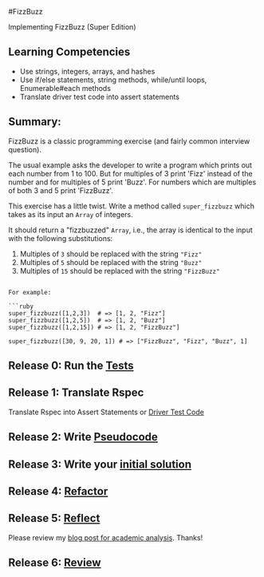 #FizzBuzz

Implementing FizzBuzz (Super Edition)

## Learning Competencies
- Use strings, integers, arrays, and hashes
- Use if/else statements, string methods, while/until loops, Enumerable#each methods
- Translate driver test code into assert statements

## Summary:

FizzBuzz is a classic programming exercise (and fairly common interview question).

The usual example asks the developer to write a program which prints out each number from 1 to 100.  But for multiples of 3 print 'Fizz' instead of the number and for multiples of 5 print 'Buzz'.  For numbers which are multiples of both 3 and 5 print 'FizzBuzz'.

This exercise has a little twist.  Write a method called `super_fizzbuzz` which takes as its input an `Array` of integers.

It should return a "fizzbuzzed" `Array`, i.e., the array is identical to the input with the following substitutions:

1. Multiples of `3` should be replaced with the string `"Fizz"`
2. Multiples of `5` should be replaced with the string `"Buzz"`
3. Multiples of `15` should be replaced with the string `"FizzBuzz"`
```

For example:

```ruby
super_fizzbuzz([1,2,3])  # => [1, 2, "Fizz"]
super_fizzbuzz([1,2,5])  # => [1, 2, "Buzz"]
super_fizzbuzz([1,2,15]) # => [1, 2, "FizzBuzz"]

super_fizzbuzz([30, 9, 20, 1]) # => ["FizzBuzz", "Fizz", "Buzz", 1]
```

## Release 0: Run the [Tests](fizz_buzz_spec.rb)

## Release 1: Translate Rspec
Translate Rspec into Assert Statements or [Driver Test Code](https://github.com/Devbootcamp/phase-0-handbook/blob/master/coding-references/driver-code.md)

## Release 2: Write [Pseudocode](https://github.com/Devbootcamp/phase-0-handbook/blob/master/coding-references/pseudocode.md)

## Release 3: Write your [initial solution](https://github.com/Devbootcamp/phase-0-handbook/blob/master/coding-references/initial-solution.md)

## Release 4: [Refactor](https://github.com/Devbootcamp/phase-0-handbook/blob/master/coding-references/refactoring.md)

## Release 5: [Reflect](https://github.com/Devbootcamp/phase-0-handbook/blob/master/coding-references/reflection-guidelines.md)
Please review my [blog post for academic analysis](https://www.alexanderjsingleton.com/a-contribution-to-danielle-suchers-ruby-case-vs-conditional-if-and-a-wee-bit-about-unless/).  Thanks!

## Release 6: [Review](https://github.com/Devbootcamp/phase-0-handbook/blob/master/coding-references/review.md)



